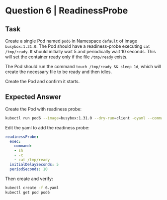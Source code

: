 # Question 6 | ReadinessProbe

## Task
Create a single Pod named `pod6` in Namespace `default` of image `busybox:1.31.0`. The Pod should have a readiness-probe executing `cat /tmp/ready`. It should initially wait 5 and periodically wait 10 seconds. This will set the container ready only if the file `/tmp/ready` exists.

The Pod should run the command `touch /tmp/ready && sleep 1d`, which will create the necessary file to be ready and then idles.

Create the Pod and confirm it starts.

## Expected Answer

Create the Pod with readiness probe:
```bash
kubectl run pod6 --image=busybox:1.31.0 --dry-run=client -oyaml --command -- sh -c "touch /tmp/ready && sleep 1d" > 6.yaml
```

Edit the yaml to add the readiness probe:
```yaml
readinessProbe:
  exec:
    command:
    - sh
    - -c
    - cat /tmp/ready
  initialDelaySeconds: 5
  periodSeconds: 10
```

Then create and verify:
```bash
kubectl create -f 6.yaml
kubectl get pod pod6
```